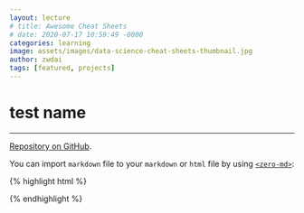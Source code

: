 ```yaml
---
layout: lecture
# title: Awesome Cheat Sheets
# date: 2020-07-17 10:59:49 -0000
categories: learning
image: assets/images/data-science-cheat-sheets-thumbnail.jpg
author: zwdai
tags: [featured, projects]
---
```


# test name

<!-- Lightweight client-side loader that feature-detects and load polyfills only when necessary -->
<!-- <script src="https://cdn.jsdelivr.net/npm/@webcomponents/webcomponentsjs@2/webcomponents-loader.min.js"></script> -->

<!-- Load the element definition -->
<script type="module" src="https://cdn.jsdelivr.net/gh/zerodevx/zero-md@2/dist/zero-md.min.js"></script>

<!-- Simply set the `src` attribute to your MD file and win -->
<zero-md
    src="https://raw.githubusercontent.com/dull-bird/awesome-cheat-sheets/master/README.md">
    <template>
        <!-- Load external stylesheets with a `<link rel="stylesheet">` tag -->
        <link rel="stylesheet" href="ullday-irdbay.github.io/static/main.css">
        <link rel="stylesheet" href="ullday-irdbay.github.io/static/syntax.css">
        <!-- <link rel="stylesheet" href="highlight-styles.css"> -->
  </template>
</zero-md>

---

[Repository on GitHub](https://github.com/dull-bird/awesome-cheat-sheets).

You can import `markdown` file to your `markdown` or `html` file by using [`<zero-md>`](https://zerodevx.github.io/zero-md/):

{% highlight html %}
<!-- Lightweight client-side loader that feature-detects and load polyfills only when necessary -->
<script src="https://cdn.jsdelivr.net/npm/@webcomponents/webcomponentsjs@2/webcomponents-loader.min.js"></script>

<!-- Load the element definition -->
<script type="module" src="https://cdn.jsdelivr.net/gh/zerodevx/zero-md@1/src/zero-md.min.js"></script>

<!-- Simply set the `src` attribute to your MD file and win -->
<zero-md
css-urls='["https://example.com/styles/custom-markdown.css", "https://example.com/styles/custom-highlight.css"]'
src="path/to/.md"></zero-md>
{% endhighlight %}
